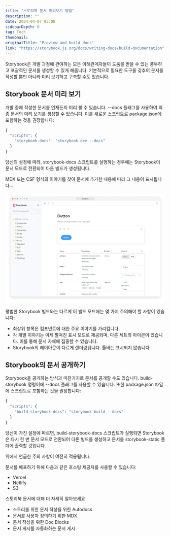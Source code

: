 ```yaml
---
title: "스토리북 문서 미리보기 방법"
description: ""
date: 2024-04-07 03:08
sidebarDepth: 0
tag: Tech
thumbnail: 
originalTitle: "Preview and build docs"
link: "https://storybook.js.org/docs/writing-docs/build-documentation"
---
```



Storybook은 개발 과정에 관여하는 모든 이해관계자들이 도움을 받을 수 있는 풍부하고 포괄적인 문서를 생성할 수 있게 해줍니다. 기본적으로 필요한 도구를 갖추어 문서를 작성할 뿐만 아니라 미리 보기하고 구축할 수도 있습니다.

## Storybook 문서 미리 보기

개발 중에 작성한 문서를 언제든지 미리 볼 수 있습니다. --docs 플래그를 사용하여 최종 문서의 미리 보기를 생성할 수 있습니다. 이를 새로운 스크립트로 package.json에 포함하는 것을 권장합니다:

```js
{
  "scripts": {
    "storybook-docs": "storybook dev --docs"
  }
}
```



당신의 설정에 따라, storybook-docs 스크립트를 실행하는 경우에는 Storybook이 문서 모드로 전환되어 다른 빌드가 생성됩니다.

MDX 또는 CSF 형식의 이야기를 찾아 문서에 추가한 내용에 따라 그 내용이 표시됩니다...

![이미지](./img/Previewandbuilddocs_0.png)

평범한 Storybook 빌드와는 다르게 이 빌드 모드에는 몇 가지 주의해야 할 사항이 있습니다:



- 최상위 항목은 컴포넌트에 대한 주요 이야기를 가리킵니다.
- 각 개별 이야기는 이제 펼쳐진 표시 모드로 제공되며, 다른 세트의 아이콘이 있습니다. 이를 통해 문서 자체에 집중할 수 있습니다.
- Storybook의 레이아웃이 다르게 렌더링됩니다. 툴바는 표시되지 않습니다.

## Storybook의 문서 공개하기

Storybook을 공개하는 방식과 마찬가지로 문서를 공개할 수도 있습니다. build-storybook 명령어에 --docs 플래그를 사용할 수 있습니다. 또한 package.json 파일에 스크립트로 포함하는 것을 권장합니다:

```js
{
  "scripts": {
    "build-storybook-docs": "storybook build --docs"
  }
}
```



당신이 가진 설정에 따르면, build-storybook-docs 스크립트가 실행되면 Storybook은 다시 한 번 문서 모드로 전환되어 다른 빌드를 생성하고 문서를 storybook-static 폴더에 출력할 것입니다.

위에서 언급한 주의 사항이 여전히 적용됩니다.

문서를 배포하기 위해 다음과 같은 호스팅 제공자를 사용할 수 있습니다:

- Vercel
- Netlify
- S3



스토리북 문서에 대해 더 자세히 알아보세요

- 스토리를 위한 문서 작성을 위한 Autodocs
- 문서를 사용자 정의하기 위한 MDX
- 문서 작성을 위한 Doc Blocks
- 문서 게시를 자동화하는 문서 게시